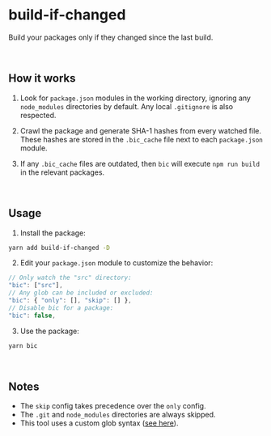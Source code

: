 # build-if-changed

Build your packages only if they changed since the last build.

&nbsp;

## How it works

1. Look for `package.json` modules in the working directory, ignoring any
   `node_modules` directories by default. Any local `.gitignore` is also
   respected.

2. Crawl the package and generate SHA-1 hashes from every watched file. These
   hashes are stored in the `.bic_cache` file next to each `package.json` module.

3. If any `.bic_cache` files are outdated, then `bic` will execute `npm run build`
   in the relevant packages.

&nbsp;

## Usage

1. Install the package:

```sh
yarn add build-if-changed -D
```

2. Edit your `package.json` module to customize the behavior:

```js
// Only watch the "src" directory:
"bic": ["src"],
// Any glob can be included or excluded:
"bic": { "only": [], "skip": [] },
// Disable bic for a package:
"bic": false,
```

3. Use the package:

```sh
yarn bic
```

&nbsp;

## Notes

- The `skip` config takes precedence over the `only` config.
- The `.git` and `node_modules` directories are always skipped.
- This tool uses a custom glob syntax ([see here](https://www.npmjs.com/package/recrawl#pattern-syntax)).
